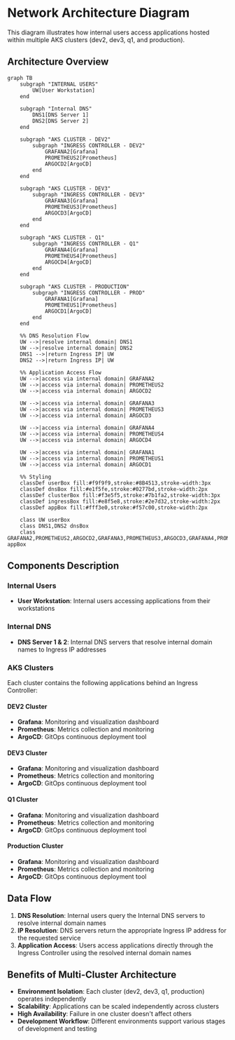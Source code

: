 # Network Architecture Diagram

This diagram illustrates how internal users access applications hosted within multiple AKS clusters (dev2, dev3, q1, and production).

## Architecture Overview

```mermaid
graph TB
    subgraph "INTERNAL USERS"
        UW[User Workstation]
    end
    
    subgraph "Internal DNS"
        DNS1[DNS Server 1]
        DNS2[DNS Server 2]
    end
    
    subgraph "AKS CLUSTER - DEV2"
        subgraph "INGRESS CONTROLLER - DEV2"
            GRAFANA2[Grafana]
            PROMETHEUS2[Prometheus]
            ARGOCD2[ArgoCD]
        end
    end
    
    subgraph "AKS CLUSTER - DEV3"
        subgraph "INGRESS CONTROLLER - DEV3"
            GRAFANA3[Grafana]
            PROMETHEUS3[Prometheus]
            ARGOCD3[ArgoCD]
        end
    end
    
    subgraph "AKS CLUSTER - Q1"
        subgraph "INGRESS CONTROLLER - Q1"
            GRAFANA4[Grafana]
            PROMETHEUS4[Prometheus]
            ARGOCD4[ArgoCD]
        end
    end
    
    subgraph "AKS CLUSTER - PRODUCTION"
        subgraph "INGRESS CONTROLLER - PROD"
            GRAFANA1[Grafana]
            PROMETHEUS1[Prometheus]
            ARGOCD1[ArgoCD]
        end
    end
    
    %% DNS Resolution Flow
    UW -->|resolve internal domain| DNS1
    UW -->|resolve internal domain| DNS2
    DNS1 -->|return Ingress IP| UW
    DNS2 -->|return Ingress IP| UW
    
    %% Application Access Flow
    UW -->|access via internal domain| GRAFANA2
    UW -->|access via internal domain| PROMETHEUS2
    UW -->|access via internal domain| ARGOCD2
    
    UW -->|access via internal domain| GRAFANA3
    UW -->|access via internal domain| PROMETHEUS3
    UW -->|access via internal domain| ARGOCD3
    
    UW -->|access via internal domain| GRAFANA4
    UW -->|access via internal domain| PROMETHEUS4
    UW -->|access via internal domain| ARGOCD4
    
    UW -->|access via internal domain| GRAFANA1
    UW -->|access via internal domain| PROMETHEUS1
    UW -->|access via internal domain| ARGOCD1
    
    %% Styling
    classDef userBox fill:#f9f9f9,stroke:#8B4513,stroke-width:3px
    classDef dnsBox fill:#e1f5fe,stroke:#0277bd,stroke-width:2px
    classDef clusterBox fill:#f3e5f5,stroke:#7b1fa2,stroke-width:3px
    classDef ingressBox fill:#e8f5e8,stroke:#2e7d32,stroke-width:2px
    classDef appBox fill:#fff3e0,stroke:#f57c00,stroke-width:2px
    
    class UW userBox
    class DNS1,DNS2 dnsBox
    class GRAFANA2,PROMETHEUS2,ARGOCD2,GRAFANA3,PROMETHEUS3,ARGOCD3,GRAFANA4,PROMETHEUS4,ARGOCD4,GRAFANA1,PROMETHEUS1,ARGOCD1 appBox
```

## Components Description

### Internal Users
- **User Workstation**: Internal users accessing applications from their workstations

### Internal DNS
- **DNS Server 1 & 2**: Internal DNS servers that resolve internal domain names to Ingress IP addresses

### AKS Clusters
Each cluster contains the following applications behind an Ingress Controller:

#### DEV2 Cluster
- **Grafana**: Monitoring and visualization dashboard
- **Prometheus**: Metrics collection and monitoring
- **ArgoCD**: GitOps continuous deployment tool

#### DEV3 Cluster
- **Grafana**: Monitoring and visualization dashboard
- **Prometheus**: Metrics collection and monitoring
- **ArgoCD**: GitOps continuous deployment tool

#### Q1 Cluster
- **Grafana**: Monitoring and visualization dashboard
- **Prometheus**: Metrics collection and monitoring
- **ArgoCD**: GitOps continuous deployment tool

#### Production Cluster
- **Grafana**: Monitoring and visualization dashboard
- **Prometheus**: Metrics collection and monitoring
- **ArgoCD**: GitOps continuous deployment tool

## Data Flow

1. **DNS Resolution**: Internal users query the Internal DNS servers to resolve internal domain names
2. **IP Resolution**: DNS servers return the appropriate Ingress IP address for the requested service
3. **Application Access**: Users access applications directly through the Ingress Controller using the resolved internal domain names

## Benefits of Multi-Cluster Architecture

- **Environment Isolation**: Each cluster (dev2, dev3, q1, production) operates independently
- **Scalability**: Applications can be scaled independently across clusters
- **High Availability**: Failure in one cluster doesn't affect others
- **Development Workflow**: Different environments support various stages of development and testing
